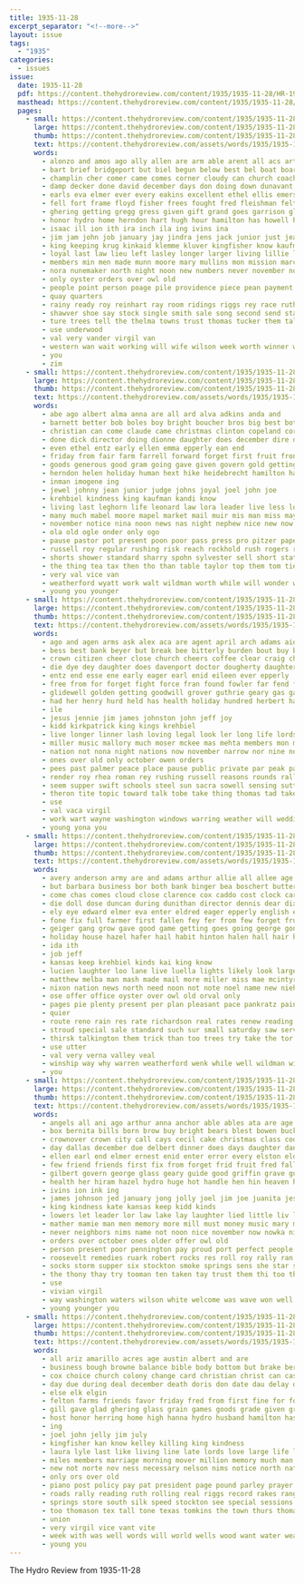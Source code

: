 ```yaml
---
title: 1935-11-28
excerpt_separator: "<!--more-->"
layout: issue
tags:
  - "1935"
categories:
  - issues
issue:
  date: 1935-11-28
  pdf: https://content.thehydroreview.com/content/1935/1935-11-28/HR-1935-11-28.pdf
  masthead: https://content.thehydroreview.com/content/1935/1935-11-28/masthead/HR-1935-11-28.jpg
  pages:
    - small: https://content.thehydroreview.com/content/1935/1935-11-28/small/HR-1935-11-28-01.jpg
      large: https://content.thehydroreview.com/content/1935/1935-11-28/large/HR-1935-11-28-01.jpg
      thumb: https://content.thehydroreview.com/content/1935/1935-11-28/thumbnails/HR-1935-11-28-01.jpg
      text: https://content.thehydroreview.com/assets/words/1935/1935-11-28/HR-1935-11-28-01.txt
      words:
        - alonzo and amos ago ally allen are arm able arent all acs arter american age ani acres augur art ald
        - bart brief bridgeport but biel begun below best bel boat board bradley buckmaster battles bethany body barlowe boyer boy bees blood brought bers bill both bixler boschert bonds back bury blough boucher big bless baby barr bing burrough been begin bie bros boles bryant ball bee brother boys bertha bec better bonus basket barber began baughman banner box bro bank busi bur bird battle business
        - champlin cher comer came comes corner cloudy can church coach carter cotton cheek clyde christian come class cowden charter city congress custer cam collier college cause child catherine coffee con childs company clinton close counter case check collins cant claus cecil christmas charles cox common
        - damp decker done david december days don doing down dunavant doll director during does duce double dave deem der dunithan delbert daughter darrah dixie dell danger dies davidson day dec doubt dry
        - earls eva elmer ever every eakins excellent ethel ellis emerson ery everett else earl euler eugene economy elk
        - fell fort frame floyd fisher frees fought fred fleishman felton for finney folks from first frost fight french fund few faithful ferguson forty face filling fall fairly field full friday found ford forget friend friends fallen fog forward
        - ghering getting gregg gress given gift grand goes garrison glass generous glock guy glen geary gifford garvey graff glory game grover griffin gross guard george group grain grant georgia gin gave good
        - honor hydro home herndon hart hugh hour hamilton has howell hyde hopkins hard hope hazel henry ham held helps hun humes him harper head how hammer half homestead heart hardware her higgins huron hill hold happy high hall howells hatfield had herbert house
        - isaac ill ion ith ira inch ila ing ivins ina
        - jim jam john job january jay jindra jens jack junior just jean
        - king keeping krug kinkaid klemme kluver kingfisher know kaufman kansas kreh keys kimble
        - loyal last law lieu left lasley longer larger living lillie learn lucian legion lowell list liberal loen look lam louis lay launey late lucky ling live lon little lunch long lamon lottie lord labor
        - members min men made munn moore mary mullins mon mission march means money mattie miss mccollom marshall more monday mabel maguire messimer morning mae merman matthew many music mai missouri muir much miller magnolia margie man mete matter might mear most mas main maxine must meadows may
        - nora nunemaker north night noon new numbers never november now netting names not negro nor near name ness norton nice newton neels nachtigall noel nest need news nephew
        - only oyster orders over owl old
        - people point person poage pile providence piece pean payment pillar post page president paul public profit per peo pleasant parrish present prayer part power past persons pie pay principe pitzer player points pull pankratz pain pastor pops park pro pat
        - quay quarters
        - rainy ready roy reinhart ray room ridings riggs rey race ruth real robinson renew rain running ranch rogers rebecca rainbolt reuben roosevelt rather regular roads ruber reason rot ross
        - shawver shoe say stock single smith sale song second send stay start station stick such shone style seifert severe seen student stowes said sabia shirk santa stores south selzer she special selves sabbath strength sons sunday sell secret store sat state stone short sales side small streets soon sit schroder steer stady stage service school share son sun score smart spor spies street subject stowe shoulder swartzendruber set strong sewell stocks supper sewing seem saturday save six shown sea struck salt september
        - ture trees tell the thelma towns trust thomas tucker them tale tree tailor tine thal taken town townsend till try tees ted then tillie talent than ton tax thing ten team too
        - use underwood
        - val very vander virgil van
        - western wan wait working will wife wilson week worth winner wil willer warkentin walter wood with weathers wise wayne while white williams went weatherford wisdom well walt weeks waller work wells weathersbee wheel was wheat works weather
        - you
        - zim
    - small: https://content.thehydroreview.com/content/1935/1935-11-28/small/HR-1935-11-28-02.jpg
      large: https://content.thehydroreview.com/content/1935/1935-11-28/large/HR-1935-11-28-02.jpg
      thumb: https://content.thehydroreview.com/content/1935/1935-11-28/thumbnails/HR-1935-11-28-02.jpg
      text: https://content.thehydroreview.com/assets/words/1935/1935-11-28/HR-1935-11-28-02.txt
      words:
        - abe ago albert alma anna are all ard alva adkins anda and
        - barnett better bob boles boy bright boucher bros big best both beulah but bride bie been break banks bounds belts born boyer ber bradley
        - christian can come claude came christmas clinton copeland cornelson cays chap carl county con coats candy check clara company cot count caddo court chance charles cake city cody
        - done dick director doing dionne daughter does december dire denny dent during day dinner due
        - even ethel entz early ellen emma epperly ean end
        - friday from fair farm farrell forward forget first fruit front fund frank few fost famous friends folsom far fatal free friendly for
        - goods generous good gram going gave given govern gold getting george guy gertrude geary garvey gift guns gilbert
        - herndon helen holiday human hext hike heidebrecht hamilton has huss health hafer home happy her high hardware hopewell him house hogan hunting hydro hold hens how homer henry held hundred hatfield had
        - inman imogene ing
        - jewel johnny jean junior judge johns joyal joel john joe
        - krehbiel kindness king kaufman kandi know
        - living last leghorn life leonard law lora leader live less lovely lunch ling loyal long lack line left late lynch
        - many much mabel moore mapel market mail muir mis man miss may money melva monday mos meager made murders members mari more music morgan mise marriage melody med
        - november notice nina noon news nas night nephew nice new now norman not nov
        - ola old ogle onder only ogo
        - pause pastor pot present poon poor pass press pro pitzer paper president per past people picking part page
        - russell roy regular rushing risk reach rockhold rush rogers ready robertson robbins
        - shorts shower standard sharry spohn sylvester sell short station staggs see sister state salad stover song stockton states son season she seems say smith store school show sparks saturday student
        - the thing tea tax then tho than table taylor top them tom tie tin thi times
        - very val vice van
        - weatherford wyatt work walt wildman worth while will wonder ware weeks was week winkler wild wilson want way wide why wedding with
        - young you younger
    - small: https://content.thehydroreview.com/content/1935/1935-11-28/small/HR-1935-11-28-03.jpg
      large: https://content.thehydroreview.com/content/1935/1935-11-28/large/HR-1935-11-28-03.jpg
      thumb: https://content.thehydroreview.com/content/1935/1935-11-28/thumbnails/HR-1935-11-28-03.jpg
      text: https://content.thehydroreview.com/assets/words/1935/1935-11-28/HR-1935-11-28-03.txt
      words:
        - ago and agen arms ask alex aca are agent april arch adams aid auty ani
        - bess best bank beyer but break bee bitterly burden bout buy baptist been brother battle brings brought body band bill big bayer brow beat
        - crown citizen cheer close church cheers coffee clear craig character coe cost christ christian college company chilli council count churches can christmas chet captain care cause city con christians coleman carry
        - die dye dey daughter does davenport doctor dougherty daughters day death during doing
        - entz end esse ene early eager earl enid eileen ever epperly
        - free from for forget fight force fran found fowler far fend finger first figures french folks farm few
        - glidewell golden getting goodwill grover guthrie geary gas gains greed gehring good gregg guest
        - had her henry hurd held has health holiday hundred herbert hae holland hot home hydro harsh hour hooks harry
        - ile
        - jesus jennie jim james johnston john jeff joy
        - kidd kirkpatrick king kings krehbiel
        - live longer linner lash loving legal look ler long life lords lass low litle last lord lorene light line lot
        - miller music mallory much moser mckee mas mehta members mon morning most moore meadow made mens may men must miss many
        - nation not nona night nations now november narrow nor nine nov
        - ones over old only october owen orders
        - pees past palmer peace place pause public private par peak pauline plate pain people purchase president price power pankratz profit pastor
        - render roy rhea roman rey rushing russell reasons rounds rally reading root reynolds room rave
        - seem supper swift schools steel sun sacra sowell sensing sutton said set simpson season seiberling safe states she staff shepherd sibert service sou start seals school summons soon station saturday short state sherman say strife sunday slow swords spears soar still seal sincere son student such sale study
        - theron tite topic toward talk tobe take thing thomas tad taken tell truly the test terrible tae too them town
        - use
        - val vaca virgil
        - work wart wayne washington windows warring weather will wedding want white word was win why way wave with won week wars war world weeks well watson
        - young yona you
    - small: https://content.thehydroreview.com/content/1935/1935-11-28/small/HR-1935-11-28-04.jpg
      large: https://content.thehydroreview.com/content/1935/1935-11-28/large/HR-1935-11-28-04.jpg
      thumb: https://content.thehydroreview.com/content/1935/1935-11-28/thumbnails/HR-1935-11-28-04.jpg
      text: https://content.thehydroreview.com/assets/words/1935/1935-11-28/HR-1935-11-28-04.txt
      words:
        - avery anderson army are and adams arthur allie all allee age alex arkansas acon ann ard
        - but barbara business bor both bank binger bea boschert butter breeding below bacon bernice butler best byam bia basket betty brother baker ben bir beliew books block billie barnat barrett box byrum brown bailey beller beat better bennett big been ball
        - come chas comes cloud close clarence cox caddo cost clock carry cause center claus came clinton canton carl christmas cin class city cole carrier cedar christi culbertson coast cast can cake case count crosswhite coffee capa channell cure car corpus cry check carver cott
        - die doll dose duncan during dunithan director dennis dear dix day daughter doing down daily dungan december dunnington driver demand does dale dark dorothy dinner date
        - ely eye edward elmer eva enter eldred eager epperly english easy everett earl every emily edith ernest ellen egg even enid east
        - fone fix full farmer first fallen fey fer from few forget fruit friends for favors friday fall
        - geiger gang grow gave good game getting goes going george gone gains ground glen goodson gilchrist gas gits glad gee given gotta generous
        - holiday house hazel hafer hail habit hinton halen hall hair holland has hainline hes high hams her harry husband half herbert hundred henke heart had horn home hatfield handy hydro hot
        - ida ith
        - job jeff
        - kansas keep krehbiel kinds kai king know
        - lucien laughter loo lane live luella lights likely look large larger light lean lady lucius loose lookeba less loe ley lydia lemon let laxa lloyd little last liter leonard like litter left
        - matthew melba man mash made mail more miller miss mae mcintyre many mittie mom misso maynard monday million mound much maid mckee money maguire marriage must maybe missouri most minor marie mean morning
        - nixon nation news north need noon not note noel name new niehues night november
        - ose offer office oyster over owl old orval only
        - pages pie plenty present per plan pleasant pace pankratz paine pellet post point public page place purple poage pack points paper pilgrim price pass people person papa
        - quier
        - route reno rain res rate richardson real rates renew reading regular rolls roy ralph red roads rainbow reasons room rust
        - stroud special sale standard such sur small saturday saw service sage study save som sal southers sells seen snow sas sunday secret sketch show scott scarth sun sister smith schools short smalley sill shirley see sharry station south she share sports shing sylvester senior senna shows saving subject simple santa sons seem school six store son sky saas set salad soon sad say
        - thirsk talkington them trick than too trees try take the tor talk tillman temple thomas tell toe theresa texas times table tree turns
        - use utter
        - val very verna valley veal
        - winship way why warren weatherford wenk while well wildman will with wykert wells work weeks walter went worth winter was wires williams woodman wayne willie wife world west want week wie
        - you
    - small: https://content.thehydroreview.com/content/1935/1935-11-28/small/HR-1935-11-28-05.jpg
      large: https://content.thehydroreview.com/content/1935/1935-11-28/large/HR-1935-11-28-05.jpg
      thumb: https://content.thehydroreview.com/content/1935/1935-11-28/thumbnails/HR-1935-11-28-05.jpg
      text: https://content.thehydroreview.com/assets/words/1935/1935-11-28/HR-1935-11-28-05.txt
      words:
        - angels all ani ago arthur anna anchor able ables ata are age anthony alva anchors america and anil
        - box bernita bills born brow buy bright bears blest bowen buckmaster barrett but below bill bank burn bary big boucher ball bost bureau brown bennett best better bollinger bottom begin both been
        - crownover crown city call cays cecil cake christmas class cook chet car christ carl card claude congress cliff cordell came charles col clara child cheap cream care carrie campi clinton can cowart come coker calkins
        - day dallas december due delbert dinner does days daughter dance doubt dear death dick daughters dust double
        - ellen earl end elmer ernest enid enter error every elston elder emery
        - few friend friends first fix from forget frid fruit fred fall fever friday for folsom
        - gilbert govern george glass geary guide good griffin grave guest ghering getting game goodpasture grant gone grade grieve grover grandson glen grain gregg given
        - health her hiram hazel hydro huge hot handle hen hin heaven held had hath homa human harding hogan hose hampton has half hold happy henke herndon hines harry how helmuth hinton home heard heart house hope harbor
        - ivins ion ink ing
        - james johnson jed january jong jolly joel jim joe juanita jesus
        - king kindness kate kansas keep kidd kinds
        - lowers let leader lor law lake lay laughter lied little liv lack latter lone len life loss last live lovely lee left lump large
        - mather mamie man men memory more mill must money music mary morning mash miller might mcalester merly mexico may miss much many maxine
        - never neighbors nims name not noon nice november now nowka night news neer new need nese
        - orders over october ones older offer owl old
        - person present poor pennington pay proud port perfect people pack price president pitzer part parker pair pollock park plan paul past phy
        - roosevelt remedies ruark robert rocks res roll roy rally ran ralph reader ready run rock ren randall regular rosalee reynolds
        - socks storm supper six stockton smoke springs sens she star set som see son sea school swift solid seifert smile station salad store sock shown shores sutton smith storms seems shall ship seed state saturday silk seas shower soul service sunday standing south strong sweet sessions stove spies
        - the thony thay try tooman ten taken tay trust them thi too thy till times taylor than
        - use
        - vivian virgil
        - way washington waters wilson white welcome was wave won well wish week worley went will wells wee while walter weeks west ways with words worm
        - young younger you
    - small: https://content.thehydroreview.com/content/1935/1935-11-28/small/HR-1935-11-28-06.jpg
      large: https://content.thehydroreview.com/content/1935/1935-11-28/large/HR-1935-11-28-06.jpg
      thumb: https://content.thehydroreview.com/content/1935/1935-11-28/thumbnails/HR-1935-11-28-06.jpg
      text: https://content.thehydroreview.com/assets/words/1935/1935-11-28/HR-1935-11-28-06.txt
      words:
        - all ariz amarillo acres age austin albert and are
        - business bough browne balance bible body bottom but brake bernardino butter bristow buy bag bore been best bartlett bell bureau bulk brother brook baxter buyer born bunch brawner bailey
        - cox choice church colony change card christian christ can cash cattle cata charles comfort city call cedar child cream class crystal coffee chance cays come case
        - day due during deal december death doris don date dau delay down dog
        - else elk elgin
        - felton farms friends favor friday fred from first fine for ford
        - gill gave glad ghering glass grain games goods grade given grant gallon gin gallup gladstone
        - host honor herring home high hanna hydro husband hamilton has her hearty harl hua hopkins harned hour held heads handsome howell handle hand hol
        - ing
        - joel john jelly jim july
        - kingfisher kan know kelley killing king kindness
        - laura lyle last like living line late lords love large life lance lottie
        - miles members marriage morning mover million memory much man most major mens model may more
        - new not norte nov ness necessary nelson nims notice north nation noel name now november nine near
        - only ors over old
        - piano post policy pay pat president page pound parley prayer pack pam place price per pastor par peaches plan phe payment people public
        - roads rally reading ruth rolling real riggs record rakes range rex rogers reno rose ruff roy rode route rent
        - springs store south silk speed stockton see special sessions sale states sunday service single small sturdy son servi she shoot seen smart springfield supply selzer santa sell standard show supper sudan school still spring san sunda sermon steel saturday
        - too thomason tex tall tone texas tomkins the town thurs thomas touch tell taylor tenant
        - union
        - very virgil vice vant vite
        - week with was well words will world wells wood want water weatherford work write woodard west wish
        - young you
---
```


The Hydro Review from 1935-11-28

<!--more-->

